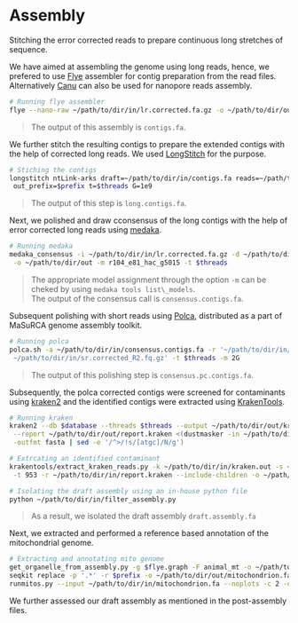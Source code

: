 # Assembly
Stitching the error corrected reads to prepare continuous long stretches of sequence.

We have aimed at assembling the genome using long reads, hence, we prefered to use [Flye](https://github.com/fenderglass/Flye) assembler for contig preparation from the read files. Alternatively [Canu](https://github.com/marbl/canu) can also be used for nanopore reads assembly.
```bash
# Running flye assembler
flye --nano-raw ~/path/to/dir/in/lr.corrected.fa.gz -o ~/path/to/dir/out -t $threads
```
> The output of this assembly is `contigs.fa`.

We further stitch the resulting contigs to prepare the extended contigs with the help of corrected long reads. We used [LongStitch](https://github.com/bcgsc/LongStitch) for the purpose.
```bash
# Stiching the contigs
longstitch ntLink-arks draft=~/path/to/dir/in/contigs.fa reads=~/path/to/dir/in/lr.corrected.fa.gz \
 out_prefix=$prefix t=$threads G=1e9
```
> The output of this step is `long.contigs.fa`.

Next, we polished and draw cconsensus of the long contigs with the help of error corrected long reads using [medaka](https://github.com/nanoporetech/medaka).
```bash
# Running medaka
medaka_consensus -i ~/path/to/dir/in/lr.corrected.fa.gz -d ~/path/to/dir/in/long.contigs.fa \
 -o ~/path/to/dir/out -m r104_e81_hac_g5015 -t $threads
```
> The appropriate model assignment through the option `-m` can be cheked by using `medaka tools list\_models`.  
> The output of the consensus call is `consensus.contigs.fa`.

Subsequent polishing with short reads using [Polca](https://github.com/alekseyzimin/masurca), distributed as a part of MaSuRCA genome assembly toolkit.
```bash
# Running polca
polca.sh -a ~/path/to/dir/in/consensus.contigs.fa -r '~/path/to/dir/in/sr.corrected.R1.fq.gz \
 ~/path/to/dir/in/sr.corrected_R2.fq.gz' -t $threads -m 2G
 ```
> The output of this polishing step is `consensus.pc.contigs.fa`.

Subsequently, the polca corrected contigs were screened for contaminants using [kraken2](https://github.com/DerrickWood/kraken2) and the identified contigs were extracted using [KrakenTools](https://github.com/jenniferlu717/KrakenTools).
```bash
# Running kraken
kraken2 --db $database --threads $threads --output ~/path/to/dir/out/kraken.out --confidence 0.10 \
 --report ~/path/to/dir/out/report.kraken <(dustmasker -in ~/path/to/dir/in/consensus.pc.contigs.fa \
 -outfmt fasta | sed -e '/^>/!s/[atgc]/N/g')

# Extrcating an identified contaminant
krakentools/extract_kraken_reads.py -k ~/path/to/dir/in/kraken.out -s ~/path/to/dir/in/consensus.pc.contigs.fa \
 -t 953 -r ~/path/to/dir/in/report.kraken --include-children -o ~/path/to/dir/out/wolb.contigs.fa

# Isolating the draft assembly using an in-house python file
python ~/path/to/dir/in/filter_assembly.py
```
> As a result, we isolated the draft assembly `draft.assembly.fa`

Next, we extracted and performed a reference based annotation of the mitochondrial genome.
```bash
# Extracting and annotating mito genome 
get_organelle_from_assembly.py -g $flye.graph -F animal_mt -o ~/path/to/dir/out --min-depth 10 -t $threads
seqkit replace -p '.*' -r $prefix -o ~/path/to/dir/out/mitochondrion.fa ~/path/to/dir/in/*.fa
runmitos.py --input ~/path/to/dir/in/mitochondrion.fa --noplots -c 2 -o ~/path/to/dir/out -r refseq89m -R ref
```
We further assessed our draft assembly as mentioned in the post-assembly files.
